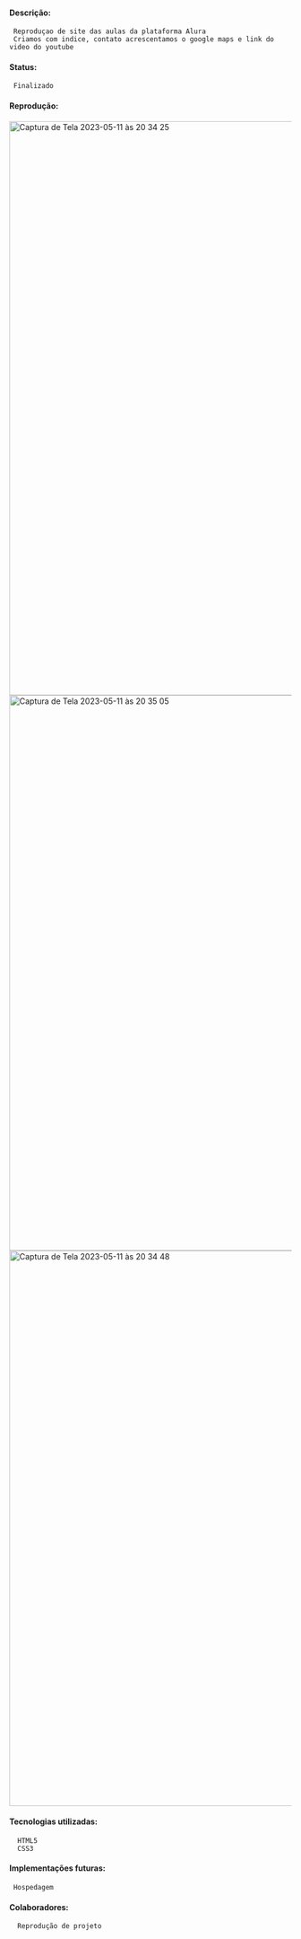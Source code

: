   
  
#### Descrição:
     Reproduçao de site das aulas da plataforma Alura
     Criamos com indice, contato acrescentamos o google maps e link do video do youtube
#### Status:
     Finalizado 
#### Reprodução:
<img width="1023" alt="Captura de Tela 2023-05-11 às 20 34 25" src="https://github.com/flaviafraanco/BarbeariaAlura/assets/104872642/4b0e7f00-6211-4dd2-bc97-a7afe7964a7e">

<img width="990" alt="Captura de Tela 2023-05-11 às 20 35 05" src="https://github.com/flaviafraanco/BarbeariaAlura/assets/104872642/f5cd4bd4-ba57-433b-acfe-f3d788f8522e">
    
<img width="990" alt="Captura de Tela 2023-05-11 às 20 34 48" src="https://github.com/flaviafraanco/BarbeariaAlura/assets/104872642/b243ed11-3fc9-49b8-bf40-b639e96d045d">


#### Tecnologias utilizadas:
      HTML5
      CSS3   
#### Implementações futuras:
     Hospedagem    
#### Colaboradores:
      Reprodução de projeto
